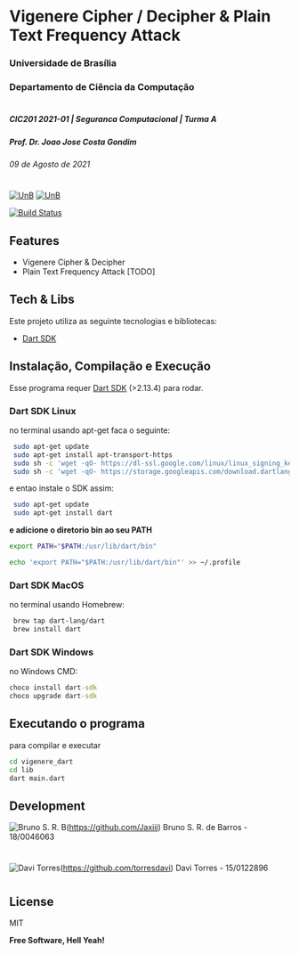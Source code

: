 # Vigenere Cipher / Decipher & Plain Text Frequency Attack
### Universidade de Brasília
### Departamento de Ciência da Computação
#
##### CIC201 2021-01 | Seguranca Computacional | Turma A 
##### Prof. Dr. Joao Jose Costa Gondim  
###### 09 de Agosto de 2021
#
[![UnB](https://i.imgur.com/aDOberc.png)](https://www.unb.br)               [![UnB](https://i.imgur.com/oq9AKbz.png)](https://cic.unb.br/)

[![Build Status](https://travis-ci.com/Jaxiii/LP_2020-2_Go.svg?branch=main)](https://travis-ci.com/jaxiii/vingenere_chipher_and_attack)

## Features

- Vigenere Cipher & Decipher
- Plain Text Frequency Attack [TODO]

## Tech & Libs

Este projeto utiliza as seguinte tecnologias e bibliotecas:

- [Dart SDK](/https://dart.dev)

## Instalação, Compilação e Execução

Esse programa requer [Dart SDK](/https://dart.dev) (>2.13.4) para rodar.

### Dart SDK Linux
no terminal usando apt-get faca o seguinte:

```sh
 sudo apt-get update
 sudo apt-get install apt-transport-https
 sudo sh -c 'wget -qO- https://dl-ssl.google.com/linux/linux_signing_key.pub | apt-key add -'
 sudo sh -c 'wget -qO- https://storage.googleapis.com/download.dartlang.org/linux/debian/dart_stable.list 
```

e entao instale o SDK assim:

```sh
 sudo apt-get update
 sudo apt-get install dart
```

**e adicione o diretorio bin ao seu PATH**

```sh
export PATH="$PATH:/usr/lib/dart/bin"
```

```sh
echo 'export PATH="$PATH:/usr/lib/dart/bin"' >> ~/.profile 
```


### Dart SDK MacOS
no terminal usando Homebrew:

```sh
 brew tap dart-lang/dart
 brew install dart
```

### Dart SDK Windows
no Windows CMD:

```cmd
choco install dart-sdk
choco upgrade dart-sdk
```

## Executando o programa
para compilar e executar

```sh
cd vigenere_dart
cd lib
dart main.dart
```

## Development

 ![Bruno S. R. B](https://i.imgur.com/88vcXCx.png)(https://github.com/Jaxiii) Bruno S. R. de Barros - 18/0046063
#
![Davi Torres](https://github.com/torresdavi)(https://github.com/torresdavi) Davi Torres - 15/0122896
#


## License

MIT

**Free Software, Hell Yeah!**






